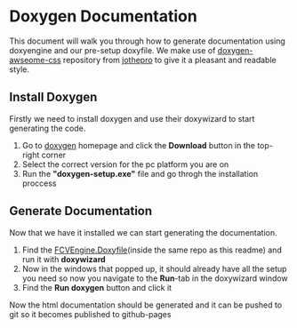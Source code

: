 # Doxygen Documentation
This document will walk you through how to generate documentation using doxyengine and our pre-setup doxyfile. We make use of [doxygen-awseome-css](https://github.com/jothepro/doxygen-awesome-css) repository from [jothepro](https://github.com/jothepro) to give it a pleasant and readable style.

## Install Doxygen
Firstly we need to install doxygen and use their doxywizard to start generating the code.

1. Go to [doxygen](https://www.doxygen.nl/) homepage and click the **Download** button in the top-right corner
2. Select the correct version for the pc platform you are on
3. Run the **"doxygen-setup.exe"** file and go throgh the installation proccess


## Generate Documentation
Now that we have it installed we can start generating the documentation.

1. Find the [FCVEngine.Doxyfile](FCVEngine.doxyfile)(inside the same repo as this readme) and run it with **doxywizard**
2. Now in the windows that popped up, it should already have all the setup you need so now you navigate to the **Run**-tab in the doxywizard window
3. Find the **Run doxygen** button and click it

Now the html documentation should be generated and it can be pushed to git so it becomes published to github-pages
